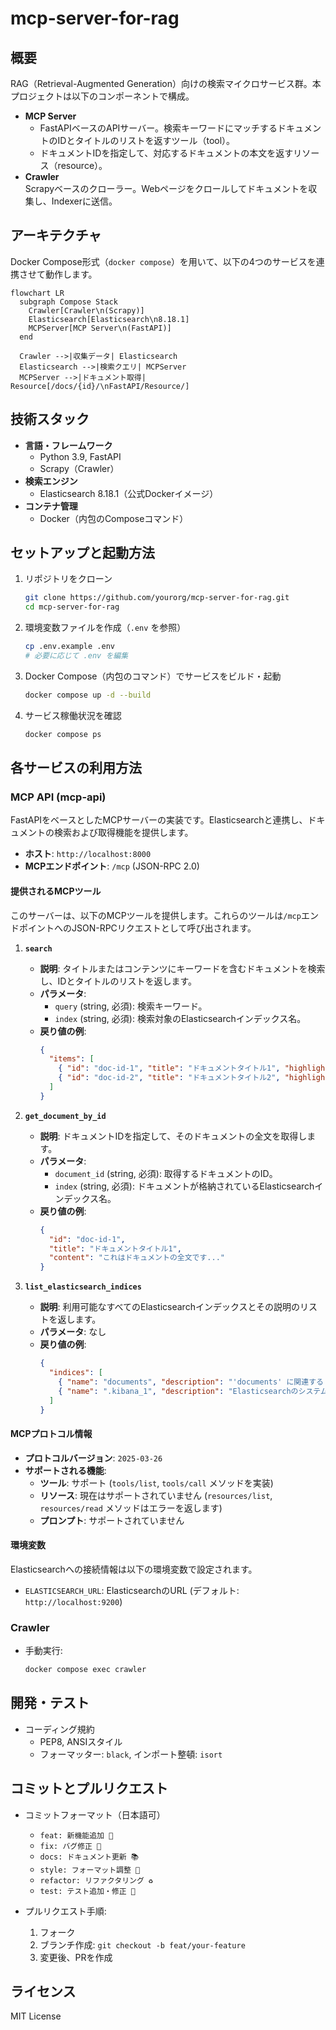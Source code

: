 # mcp-server-for-rag

## 概要
RAG（Retrieval-Augmented Generation）向けの検索マイクロサービス群。本プロジェクトは以下のコンポーネントで構成。

- **MCP Server**  
  - FastAPIベースのAPIサーバー。検索キーワードにマッチするドキュメントのIDとタイトルのリストを返すツール（tool）。
  - ドキュメントIDを指定して、対応するドキュメントの本文を返すリソース（resource）。
- **Crawler**  
  Scrapyベースのクローラー。Webページをクロールしてドキュメントを収集し、Indexerに送信。

## アーキテクチャ
Docker Compose形式（`docker compose`）を用いて、以下の4つのサービスを連携させて動作します。

```mermaid
flowchart LR
  subgraph Compose Stack
    Crawler[Crawler\n(Scrapy)]
    Elasticsearch[Elasticsearch\n8.18.1]
    MCPServer[MCP Server\n(FastAPI)]
  end

  Crawler -->|収集データ| Elasticsearch
  Elasticsearch -->|検索クエリ| MCPServer
  MCPServer -->|ドキュメント取得| Resource[/docs/{id}/\nFastAPI/Resource/]
```

## 技術スタック
- **言語・フレームワーク**  
  - Python 3.9, FastAPI  
  - Scrapy（Crawler）  
- **検索エンジン**  
  - Elasticsearch 8.18.1（公式Dockerイメージ）  
- **コンテナ管理**  
  - Docker（内包のComposeコマンド）

## セットアップと起動方法

1. リポジトリをクローン  
   ```bash
   git clone https://github.com/yourorg/mcp-server-for-rag.git
   cd mcp-server-for-rag
   ```

2. 環境変数ファイルを作成（`.env` を参照）  
   ```bash
   cp .env.example .env
   # 必要に応じて .env を編集
   ```

3. Docker Compose（内包のコマンド）でサービスをビルド・起動  
   ```bash
   docker compose up -d --build
   ```

4. サービス稼働状況を確認  
   ```bash
   docker compose ps
   ```

## 各サービスの利用方法

### MCP API (mcp-api)
FastAPIをベースとしたMCPサーバーの実装です。Elasticsearchと連携し、ドキュメントの検索および取得機能を提供します。

- **ホスト**: `http://localhost:8000`
- **MCPエンドポイント**: `/mcp` (JSON-RPC 2.0)

#### 提供されるMCPツール

このサーバーは、以下のMCPツールを提供します。これらのツールは`/mcp`エンドポイントへのJSON-RPCリクエストとして呼び出されます。

1.  **`search`**
    *   **説明**: タイトルまたはコンテンツにキーワードを含むドキュメントを検索し、IDとタイトルのリストを返します。
    *   **パラメータ**:
        *   `query` (string, 必須): 検索キーワード。
        *   `index` (string, 必須): 検索対象のElasticsearchインデックス名。
    *   **戻り値の例**:
        ```json
        {
          "items": [
            { "id": "doc-id-1", "title": "ドキュメントタイトル1", "highlight": { ... } },
            { "id": "doc-id-2", "title": "ドキュメントタイトル2", "highlight": { ... } }
          ]
        }
        ```

2.  **`get_document_by_id`**
    *   **説明**: ドキュメントIDを指定して、そのドキュメントの全文を取得します。
    *   **パラメータ**:
        *   `document_id` (string, 必須): 取得するドキュメントのID。
        *   `index` (string, 必須): ドキュメントが格納されているElasticsearchインデックス名。
    *   **戻り値の例**:
        ```json
        {
          "id": "doc-id-1",
          "title": "ドキュメントタイトル1",
          "content": "これはドキュメントの全文です..."
        }
        ```

3.  **`list_elasticsearch_indices`**
    *   **説明**: 利用可能なすべてのElasticsearchインデックスとその説明のリストを返します。
    *   **パラメータ**: なし
    *   **戻り値の例**:
        ```json
        {
          "indices": [
            { "name": "documents", "description": "'documents' に関連するドキュメントのインデックス" },
            { "name": ".kibana_1", "description": "Elasticsearchのシステムインデックス '.kibana_1'" }
          ]
        }
        ```

#### MCPプロトコル情報

*   **プロトコルバージョン**: `2025-03-26`
*   **サポートされる機能**:
    *   **ツール**: サポート (`tools/list`, `tools/call` メソッドを実装)
    *   **リソース**: 現在はサポートされていません (`resources/list`, `resources/read` メソッドはエラーを返します)
    *   **プロンプト**: サポートされていません

#### 環境変数

Elasticsearchへの接続情報は以下の環境変数で設定されます。

*   `ELASTICSEARCH_URL`: ElasticsearchのURL (デフォルト: `http://localhost:9200`)

### Crawler
- 手動実行:  
  ```bash
  docker compose exec crawler
  ```

## 開発・テスト

- コーディング規約  
  - PEP8, ANSIスタイル  
  - フォーマッター: `black`, インポート整頓: `isort`  

## コミットとプルリクエスト
- コミットフォーマット（日本語可）  
  - `feat: 新機能追加 🚀`  
  - `fix: バグ修正 🐛`  
  - `docs: ドキュメント更新 📚`  
  - `style: フォーマット調整 💅`  
  - `refactor: リファクタリング ♻️`  
  - `test: テスト追加・修正 🧪`  

- プルリクエスト手順:  
  1. フォーク  
  2. ブランチ作成: `git checkout -b feat/your-feature`  
  3. 変更後、PRを作成

## ライセンス
MIT License
